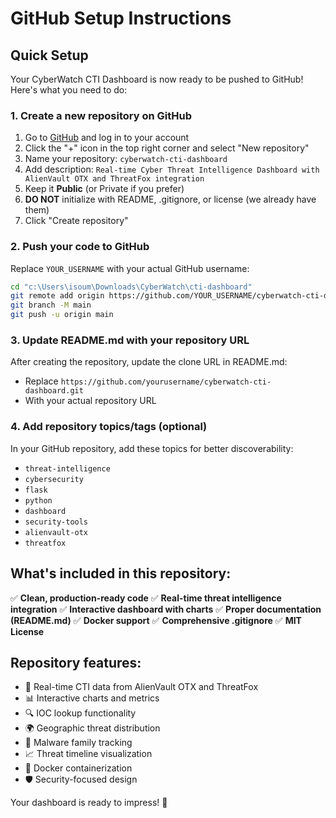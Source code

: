 # GitHub Setup Instructions

## Quick Setup

Your CyberWatch CTI Dashboard is now ready to be pushed to GitHub! Here's what you need to do:

### 1. Create a new repository on GitHub
1. Go to [GitHub](https://github.com) and log in to your account
2. Click the "+" icon in the top right corner and select "New repository"
3. Name your repository: `cyberwatch-cti-dashboard`
4. Add description: `Real-time Cyber Threat Intelligence Dashboard with AlienVault OTX and ThreatFox integration`
5. Keep it **Public** (or Private if you prefer)
6. **DO NOT** initialize with README, .gitignore, or license (we already have them)
7. Click "Create repository"

### 2. Push your code to GitHub
Replace `YOUR_USERNAME` with your actual GitHub username:

```bash
cd "c:\Users\isoum\Downloads\CyberWatch\cti-dashboard"
git remote add origin https://github.com/YOUR_USERNAME/cyberwatch-cti-dashboard.git
git branch -M main
git push -u origin main
```

### 3. Update README.md with your repository URL
After creating the repository, update the clone URL in README.md:
- Replace `https://github.com/yourusername/cyberwatch-cti-dashboard.git` 
- With your actual repository URL

### 4. Add repository topics/tags (optional)
In your GitHub repository, add these topics for better discoverability:
- `threat-intelligence`
- `cybersecurity`
- `flask`
- `python`
- `dashboard`
- `security-tools`
- `alienvault-otx`
- `threatfox`

## What's included in this repository:

✅ **Clean, production-ready code**
✅ **Real-time threat intelligence integration**
✅ **Interactive dashboard with charts**
✅ **Proper documentation (README.md)**
✅ **Docker support**
✅ **Comprehensive .gitignore**
✅ **MIT License**

## Repository features:
- 🎯 Real-time CTI data from AlienVault OTX and ThreatFox
- 📊 Interactive charts and metrics
- 🔍 IOC lookup functionality  
- 🌍 Geographic threat distribution
- 🦠 Malware family tracking
- 📈 Threat timeline visualization
- 🐳 Docker containerization
- 🛡️ Security-focused design

Your dashboard is ready to impress! 🚀
